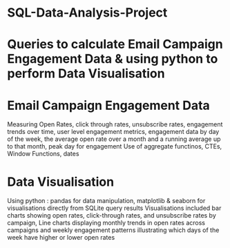 # SQL-Data-Analysis-Project
# Queries to calculate Email Campaign Engagement Data & using python to perform Data Visualisation
# Email Campaign Engagement Data 
Measuring Open Rates, click through rates, unsubscribe rates, engagement trends over time, user level engagement metrics, engagement data by day of the week, the average open rate over a month and a running average up to that month, peak day for engagement
Use of aggregate functinos, CTEs, Window Functions, dates

# Data Visualisation
Using python : pandas for data manipulation, matplotlib & seaborn for visualisations directly from SQLite query results
Visualisations included bar charts showing open rates, click-through rates, and unsubscribe rates by campaign, Line charts displaying monthly trends in open rates across campaigns and weekly engagement patterns illustrating which days of the week have higher or lower open rates
